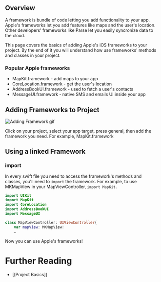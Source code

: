 ## Overview

A framework is bundle of code letting you add functionality to your app. Apple's frameworks let you add features like maps and the user's location. Other developers' frameworks like Parse let you easily syncronize data to the cloud. 

This page covers the basics of adding Apple's iOS frameworks to your project. By the end of it you will understand how use frameworks' methods and classes in your project. 

### Popular Apple frameworks 

* MapKit.framework - add maps to your app
* CoreLocation.framework - get the user's location 
* AddressBookUI.framework - used to fetch a user's contacts
* MessageUI.framework - native SMS and emails UI inside your app

## Adding Frameworks to Project

![Adding Framework gif](http://i.imgur.com/goEWO6l.gif)

Click on your project, select your app target, press general, then add the framework you need. For example, MapKit.framework

## Using a linked Framework

### import

In every swift file you need to access the framework's methods and classes, you'll need to `import` the framework. For example, to use MKMapView in your MapViewController, `import MapKit`.

```Swift
import UIKit
import MapKit
import CoreLocation
import AddressBookUI
import MessageUI

class MapViewController: UIViewController{
    var mapView: MKMapView!
    …
```

Now you can use Apple's frameworks!

# Further Reading

* [[Project Basics]]